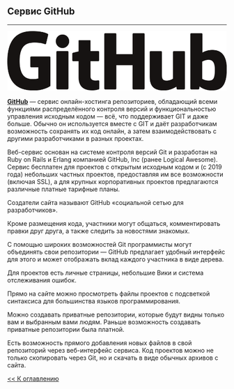 ## **Сервис GitHub**
---
![GitHub logo](./assets/github-logo.png)

[**GitHub**](https://github.com/) — сервис онлайн-хостинга репозиториев, обладающий всеми функциями распределённого контроля версий и функциональностью управления исходным кодом — всё, что поддерживает GIT и даже больше. Обычно он используется вместе с GIT и даёт разработчикам возможность сохранять их код онлайн, а затем взаимодействовать с другими разработчиками в разных проектах.

Веб-сервис основан на системе контроля версий Git и разработан на Ruby on Rails и Erlang компанией GitHub, Inc (ранее Logical Awesome). Сервис бесплатен для проектов с открытым исходным кодом и (с 2019 года) небольших частных проектов, предоставляя им все возможности (включая SSL), а для крупных корпоративных проектов предлагаются различные платные тарифные планы.

Создатели сайта называют GitHub «социальной сетью для разработчиков».

Кроме размещения кода, участники могут общаться, комментировать правки друг друга, а также следить за новостями знакомых.

С помощью широких возможностей Git программисты могут объединять свои репозитории — GitHub предлагает удобный интерфейс для этого и может отображать вклад каждого участника в виде дерева.

Для проектов есть личные страницы, небольшие Вики и система отслеживания ошибок.

Прямо на сайте можно просмотреть файлы проектов с подсветкой синтаксиса для большинства языков программирования.

Можно создавать приватные репозитории, которые будут видны только вам и выбранным вами людям.
Раньше возможность создавать приватные репозитории была платной.

Есть возможность прямого добавления новых файлов в свой репозиторий через веб-интерфейс сервиса.
Код проектов можно не только скопировать через Git, но и скачать в виде обычных архивов с сайта.

[<< К оглавлению](./readme.md)
